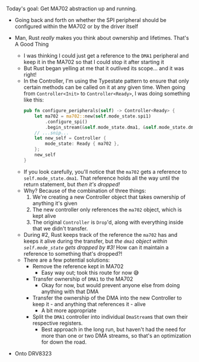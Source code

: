 Today's goal: Get MA702 abstraction up and running.

- Going back and forth on whether the SPI peripheral should be configured within the MA702 or by
  the driver itself
- Man, Rust _really_ makes you think about ownership and lifetimes. That's A Good Thing
  - I was thinking I could just get a reference to the `DMA1` peripheral and keep it in the MA702 so that I could stop it after starting it
  - But Rust began yelling at me that it outlived its scope... and it was right!
  - In the Controller, I'm using the Typestate pattern to ensure that only certain methods can be called on it at any given time. When going from `Controller<Init>` to `Controller<Ready>`, I was doing something like this:
    ```rust
    pub fn configure_peripherals(self) -> Controller<Ready> {
        let ma702 = ma702::new(self.mode_state.spi1)
            .configure_spi()
            .begin_stream(&self.mode_state.dma1, &self.mode_state.dmamux);
        // ...snip...
        let new_self = Controller {
            mode_state: Ready { ma702 },
        };
        new_self
    }
    ```
  - If you look carefully, you'll notice that the `ma702` gets a reference to `self.mode_state.dma1`. That reference holds all the way until the return statement, but _then it's dropped!_
  - Why? Because of the combination of three things:
    1. We're creating a new Controller object that takes ownership of anything it's given
    2. The new controller only references the `ma702` object, which is kept alive
    3. The original `Controller` is `Drop`'d, along with everything inside that we didn't transfer.
  - During #2, Rust keeps track of the reference the `ma702` has and keeps it alive during the transfer, but _the `dma1` object within `self.mode_state` gets dropped by #3!_ How can it maintain a reference to something that's dropped?!
  - There are a few potential solutions:
    - Remove the reference kept in MA702
      - Easy way out; took this route for now :sweat_smile:
    - Transfer ownership of `DMA1` to the MA702
      - Okay for now, but would prevent anyone else from doing anything with that DMA
    - Transfer the ownership of the DMA into the new Controller to keep it - and anything that references it - alive
      - A bit more appropriate
    - Split the `DMA1` controller into individual `DmaStream`s that own their respective registers.
      - Best approach in the long run, but haven't had the need for more than one or two DMA streams, so that's an optimization for down the road.

- Onto DRV8323
